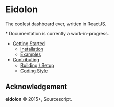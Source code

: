 # Eidolon

The coolest dashboard ever, written in ReactJS.

\* Documentation is currently a work-in-progress.

- [Getting Started](docs/getting-started.md)
  - [Installation](docs/getting-started.md#installation)
  - [Examples](docs/getting-started.md#examples)
- [Contributing](docs/getting-started.md)
  - [Building / Setup](docs/getting-started.md#building-setup)
  - [Coding Style](docs/getting-started.md#coding-style)

## Acknowledgement

**eidolon** © 2015+, Sourcescript.
